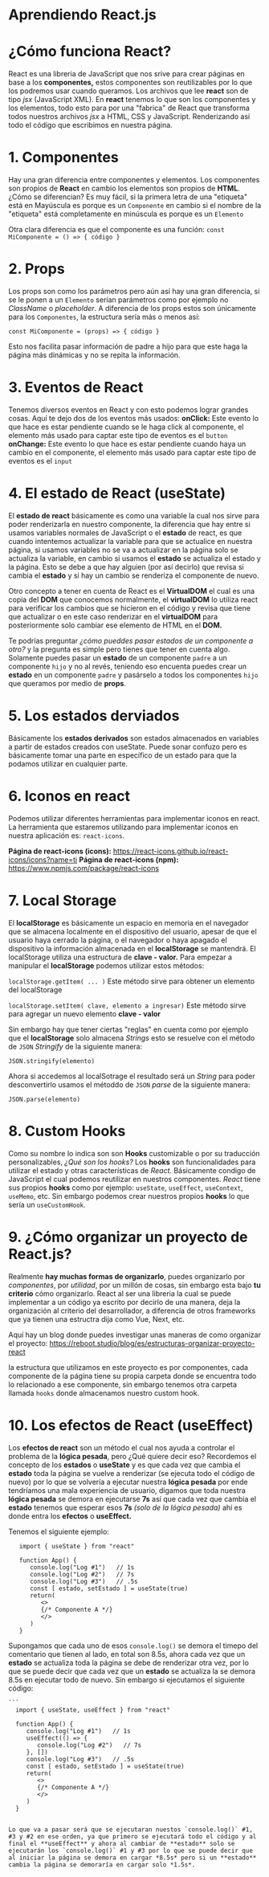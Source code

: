 # Aprendiendo React.js

# ¿Cómo funciona React?

   React es una libreria de JavaScript que nos srive para crear páginas en base a los **componentes,** estos componentes son reutilizables por lo que los podremos usar cuando queramos. Los archivos que lee **react** son de tipo _jsx_ (JavaScript XML). En **react** tenemos lo que son los componentes y los elementos, todo esto para por una "fabrica" de React que transforma todos nuestros archivos _jsx_ a HTML, CSS y JavaScript. Renderizando así todo el código que escribimos en nuestra página.

# 1. Componentes

   Hay una gran diferencia entre componentes y elementos. Los componentes son propios de **React** en cambio los elementos son propios de **HTML**. ¿Cómo se diferencian? Es muy fácil, si la primera letra de una "etiqueta" está en Mayúscula es porque es un `Componente` en cambio si el nombre de la "etiqueta" está completamente en minúscula es porque es un `Elemento`

   Otra clara diferencia es que el componente es una función:
   `const MiComponente = () => { código }`

# 2. Props

   Los props son como los parámetros pero aún así hay una gran diferencia, si se le ponen a un `Elemento` serían parámetros como por ejemplo no _ClassName_ o _placeholder_. A diferencia de los props estos son únicamente para los `Componentes`, la estructura sería más o menos así:

   `const MiComponente = (props) => { código }`

   Esto nos facilita pasar información de padre a hijo para que este haga la página más dinámicas y no se repita la información.

# 3. Eventos de React

   Tenemos diversos eventos en React y con esto podemos lograr grandes cosas. Aquí te dejo dos de los eventos más usados:
   **onClick:** Este evento lo que hace es estar pendiente cuando se le haga click al componente, el elemento más usado para captar este tipo de eventos es el `button`
   **onChange:** Este evento lo que hace es estar pendiente cuando haya un cambio en el componente, el elemento más usado para captar este tipo de eventos es el `input`

# 4. El estado de React (useState)

   El **estado de react** básicamente es como una variable la cual nos sirve para poder renderizarla en nuestro componente, la diferencia que hay entre si usamos variables normales de JavaScript o el **estado** de react, es que cuando intentemos actualizar la variable para que se actualice en nuestra página, si usamos variables no se va a actualizar en la página solo se actualiza la variable, en cambio si usamos el **estado** se actualiza el estado y la página. Esto se debe a que hay alguien (por así decirlo) que revisa si cambia el **estado** y si hay un cambio se renderiza el componente de nuevo.

   Otro concepto a tener en cuenta de React es el **VirtualDOM** el cual es una copia del **DOM** que conocemos normalmente, el **virtualDOM** lo utiliza react para verificar los cambios que se hicieron en el código y revisa que tiene que actualizar o en este caso renderizar en el **virtualDOM** para posteriormente solo cambiar ese elemento de HTML en el **DOM.**

   Te podrías preguntar _¿cómo pueddes pasar estados de un componente a otro?_ y la pregunta es simple pero tienes que tener en cuenta algo. Solamente puedes pasar un **estado** de un componente `padre` a un componente `hijo` y no al revés, teniendo eso encuenta puedes crear un **estado** en un componente `padre` y pasárselo a todos los componentes `hijo` que queramos por medio de **props**.

# 5. Los estados derviados

   Básicamente los **estados derivados** son estados almacenados en variables a partir de estados creados con useState. Puede sonar confuzo pero es básicamente tomar una parte en específico de un estado para que la podamos utilizar en cualquier parte.

# 6. Iconos en react

   Podemos utilizar diferentes herramientas para implementar iconos en react. La herramienta que estaremos utilizando para implementar iconos en nuestra aplicación es: `react-icons`.

   **Página de react-icons (icons):** <https://react-icons.github.io/react-icons/icons?name=ti>
   **Página de react-icons (npm):** <https://www.npmjs.com/package/react-icons>

# 7. Local Storage

   El **localStorage** es básicamente un espacio en memoria en el navegador que se almacena localmente en el dispositivo del usuario, apesar de que el usuario haya cerrado la página, o el navegador o haya apagado el dispositivo la información almacenada en el **localStorage** se mantendrá. El localStorage utiliza una estructura de **clave - valor.** Para empezar a manipular el **localStorage** podemos utilizar estos métodos:

   `localStorage.getItem( ... )` Este método sirve para obtener un elemento del localStorage

   `localStorage.setItem( clave, elemento a ingresar)` Este método sirve para agregar un nuevo elemento **clave - valor**

   Sin embargo hay que tener ciertas "reglas" en cuenta como por ejemplo que el **localStorage** solo almacena _Strings_ esto se resuelve con el método de `JSON` _Stringify_ de la siguiente manera:

   `JSON.stringify(elemento)`

   Ahora si accedemos al localSotrage el resultado será un _String_ para poder desconvertirlo usamos el métoddo de `JSON` _parse_ de la siguiente manera:

   `JSON.parse(elemento)`

# 8. Custom Hooks

   Como su nombre lo indica son son **Hooks** customizable o por su traducción personalizables, _¿Qué son los hooks?_ Los **hooks** son funcionalidades para utilizar el estado y otras características de _React._ Básicamente condigo de JavaScript el cual podemos reutilizar en nuestros componentes. _React_ tiene sus propios **hooks** como por ejemplo: `useState`, `useEffect`, `useContext`, `useMemo`, etc. Sin embargo podemos crear nuestros propios **hooks** lo que sería un `useCustomHook`.

# 9. ¿Cómo organizar un proyecto de React.js?

   Realmente **hay muchas formas de organizarlo**, puedes organizarlo por _componentes_, por _utilidad_, por un millón de cosas, sin embargo esta bajo **tu criterio** cómo organizarlo. React al ser una libreria la cual se puede implementar a un código ya escrito por decirlo de una manera, deja la organización al criterio del desarrollador, a diferencia de otros frameworks que ya tienen una estructra dija como Vue, Next, etc.

   Aquí hay un blog donde puedes investigar unas maneras de como organizar el proyecto: <https://reboot.studio/blog/es/estructuras-organizar-proyecto-react>

   la estructura que utilizamos en este proyecto es por componentes, cada componente de la página tiene su propia carpeta donde se encuentra todo lo relacionado a ese componente, sin embargo tenemos otra carpeta llamada `hooks` donde almacenamos nuestro custom hook.

# 10. Los efectos de React (useEffect)

   Los **efectos de react** son un método el cual nos ayuda a controlar el problema de la **lógica pesada**, pero ¿Qué quiere decir eso? Recordemos el concepto de los **estados** o **useState** y es que cada vez que cambia el **estado** toda la página se vuelve a renderizar (se ejecuta todo el código de nuevo) por lo que se volvería a ejecutar nuestra **lógica pesada** por ende tendríamos una mala experiencia de usuario, digamos que toda nuestra **lógica pesada** se demora en ejecutarse **7s** así que cada vez que cambia el **estado** tenemos que esperar esos **7s** _(solo de la lógica pesada)_ ahí es donde entra los **efectos** o **useEffect.**

   Tenemos el siguiente ejemplo:

   ```
      import { useState } from "react"

      function App() {
         console.log("Log #1")   // 1s
         console.log("Log #2")   // 7s
         console.log("Log #3")   // .5s
         const [ estado, setEstado ] = useState(true)
         return(
            <>
            {/* Componente A */}
            </>
         )
      }
   ```

   Supongamos que cada uno de esos `console.log()` se demora el timepo del comentario que tienen al lado, en total son 8.5s, ahora cada vez que un **estado** se actualiza toda la página se debe de renderizar otra vez, por lo que se puede decir que cada vez que un **estado** se actualiza la se demora 8.5s en ejecutar todo de nuevo. Sin embargo si ejecutamos el siguiente código:

    ```
      import { useState, useEffect } from "react"

      function App() {
         console.log("Log #1")   // 1s
         useEffect(() => {
            console.log("Log #2")   // 7s
         }, [])
         console.log("Log #3")   // .5s
         const [ estado, setEstado ] = useState(true)
         return(
            <>
            {/* Componente A */}
            </>
         )
      }
   ```

   Lo que va a pasar será que se ejecutaran nuestos `console.log()` #1, #3 y #2 en ese orden, ya que primero se ejecutará todo el código y al final el **useEffect** y ahora al cambiar de **estado** solo se ejecutarán los `console.log()` #1 y #3 por lo que se puede decir que al iniciar la página se demora en cargar *8.5s* pero si un **estado** cambia la página se demoraría en cargar solo *1.5s*.